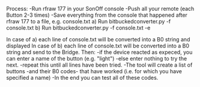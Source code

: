 Process:
-Run rfraw 177 in your SonOff console
-Push all your remote (each Button 2-3 times)
-Save everything from the console that happened after rfraw 177 to a file, e.g. console.txt
a) Run bitbuckedconverter.py -f console.txt 
b) Run bitbuckedconverter.py -f console.txt -e <IP of your Bridge>

In case of a) each line of console.txt will be converted into a B0 string and displayed
In case of b) each line of console.txt will be converted into a B0 string and send to the Bridge. Then:
-if the device reacted as expeced, you can enter a name of the button (e.g. "light")
-else enter nothing to try the next.
-repeat this until all lines have been tried.
-The tool will create a list of buttons -and their B0 codes- that have worked (i.e. for which you have specified a name)
-In the end you can test all of these codes.
